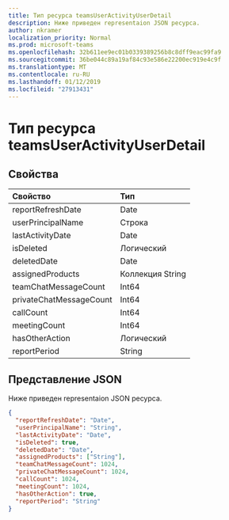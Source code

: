 ```yaml
---
title: Тип ресурса teamsUserActivityUserDetail
description: Ниже приведен representaion JSON ресурса.
author: nkramer
localization_priority: Normal
ms.prod: microsoft-teams
ms.openlocfilehash: 32b611ee9ec01b0339389256b8c8dff9eac99fa9
ms.sourcegitcommit: 36be044c89a19af84c93e586e22200ec919e4c9f
ms.translationtype: MT
ms.contentlocale: ru-RU
ms.lasthandoff: 01/12/2019
ms.locfileid: "27913431"
---
```

# <a name="teamsuseractivityuserdetail-resource-type"></a>Тип ресурса teamsUserActivityUserDetail

## <a name="properties"></a>Свойства

| Свойство                | Тип              |
| :---------------------- | :---------------- |
| reportRefreshDate       | Date              |
| userPrincipalName       | Строка            |
| lastActivityDate        | Date              |
| isDeleted               | Логический           |
| deletedDate             | Date              |
| assignedProducts        | Коллекция String |
| teamChatMessageCount    | Int64             |
| privateChatMessageCount | Int64             |
| callCount               | Int64             |
| meetingCount            | Int64             |
| hasOtherAction          | Логический           |
| reportPeriod            | String            |

## <a name="json-representation"></a>Представление JSON

Ниже приведен representaion JSON ресурса.

<!-- {
  "blockType": "resource",
  "@odata.type": "microsoft.graph.teamsUserActivityUserDetail"
} -->

```json
{
  "reportRefreshDate": "Date", 
  "userPrincipalName": "String", 
  "lastActivityDate": "Date", 
  "isDeleted": true, 
  "deletedDate": "Date", 
  "assignedProducts": ["String"],
  "teamChatMessageCount": 1024, 
  "privateChatMessageCount": 1024, 
  "callCount": 1024, 
  "meetingCount": 1024, 
  "hasOtherAction": true, 
  "reportPeriod": "String"
}
```

